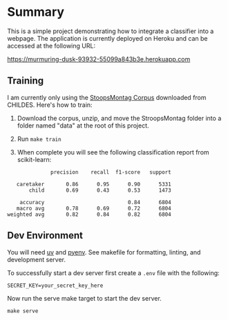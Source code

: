 # Summary

This is a simple project demonstrating how to integrate a classifier into a webpage. The application is currently deployed on Heroku and can be accessed at the following URL:

https://murmuring-dusk-93932-55099a843b3e.herokuapp.com

## Training

I am currently only using the [StoopsMontag Corpus](https://talkbank.org/childes/access/Eng-NA/StoopsMontag.html) downloaded from CHILDES. Here's how to train:

1. Download the corpus, unzip, and move the StroopsMontag folder into a folder named "data" at the root of this project.

2. Run `make train`

3. When complete you will see the following classification report from scikit-learn:

```
              precision    recall  f1-score   support

   caretaker       0.86      0.95      0.90      5331
       child       0.69      0.43      0.53      1473

    accuracy                           0.84      6804
   macro avg       0.78      0.69      0.72      6804
weighted avg       0.82      0.84      0.82      6804
```


## Dev Environment

You will need [uv](https://github.com/astral-sh/uv) and [pyenv](https://github.com/pyenv/pyenv).  See makefile for formatting, linting, and development server.  

To successfully start a dev server first create a `.env` file with the following:

```
SECRET_KEY=your_secret_key_here
```
Now run the serve make target to start the dev server.

```
make serve
```

